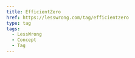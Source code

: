 ```yaml
---
title: EfficientZero
href: https://lesswrong.com/tag/efficientzero
type: tag
tags:
  - LessWrong
  - Concept
  - Tag
---
```



